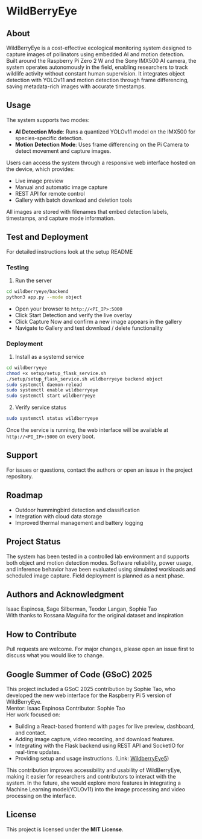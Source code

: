 # WildBerryEye

## About
WildBerryEye is a cost-effective ecological monitoring system designed to capture images of pollinators using embedded AI and motion detection. Built around the Raspberry Pi Zero 2 W and the Sony IMX500 AI camera, the system operates autonomously in the field, enabling researchers to track wildlife activity without constant human supervision. It integrates object detection with YOLOv11 and motion detection through frame differencing, saving metadata-rich images with accurate timestamps.

## Usage
The system supports two modes:
- **AI Detection Mode**: Runs a quantized YOLOv11 model on the IMX500 for species-specific detection.
- **Motion Detection Mode**: Uses frame differencing on the Pi Camera to detect movement and capture images.

Users can access the system through a responsive web interface hosted on the device, which provides:
- Live image preview
- Manual and automatic image capture
- REST API for remote control
- Gallery with batch download and deletion tools

All images are stored with filenames that embed detection labels, timestamps, and capture mode information.

## Test and Deployment
For detailed instructions look at the setup README

### Testing
1. Run the server
```bash
cd wildberryeye/backend
python3 app.py --mode object
```
- Open your browser to `http://<PI_IP>:5000`
- Click Start Detection and verify the live overlay
- Click Capture Now and confirm a new image appears in the gallery
- Navigate to Gallery and test download / delete functionality

### Deployment
1. Install as a systemd service
```bash
cd wildberryeye
chmod +x setup/setup_flask_service.sh
./setup/setup_flask_service.sh wildberryeye backend object
sudo systemctl daemon-reload
sudo systemctl enable wildberryeye
sudo systemctl start wildberryeye
```
2. Verify service status
```bash
sudo systemctl status wildberryeye
```
Once the service is running, the web interface will be available at `http://<PI_IP>:5000` on every boot.

## Support
For issues or questions, contact the authors or open an issue in the project repository.

## Roadmap
- Outdoor hummingbird detection and classification
- Integration with cloud data storage
- Improved thermal management and battery logging

## Project Status
The system has been tested in a controlled lab environment and supports both object and motion detection modes. Software reliability, power usage, and inference behavior have been evaluated using simulated workloads and scheduled image capture. Field deployment is planned as a next phase.

## Authors and Acknowledgment
Isaac Espinosa, Sage Silberman, Teodor Langan, Sophie Tao  
With thanks to Rossana Maguiña for the original dataset and inspiration

## How to Contribute
Pull requests are welcome. For major changes, please open an issue first to discuss what you would like to change.

## Google Summer of Code (GSoC) 2025
This project included a GSoC 2025 contribution by Sophie Tao, who developed the new web interface for the Raspberry Pi 5 version of WildBerryEye.\
Mentor: Isaac Espinosa Contributor: Sophie Tao\
Her work focused on:
- Building a React-based frontend with pages for live preview, dashboard, and contact.
- Adding image capture, video recording, and download features.
- Integrating with the Flask backend using REST API and SocketIO for real-time updates.
- Providing setup and usage instructions. (Link: [WildberryEye5](https://github.com/caiespin/wildberryeye/tree/main/src/raspberry5))

This contribution improves accessibility and usability of WildBerryEye, making it easier for researchers and contributors to interact with the system. In the future, she would explore more features in integrating a Machine Learning model(YOLOv11) into the image processing and video processing on the interface.


## License
This project is licensed under the **MIT License**.
